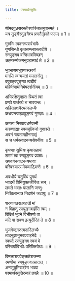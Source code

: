 ```yaml
---
title: परमार्थस्तुतिः

---
```

श्रीमद्गृध्रसरस्तीरपारिजातमुपास्महे ।  
यत्र तुङ्गैरतुङ्गैश्च प्रणतैर्गृह्यते फलम् ॥ 1 ॥

गुरुभिः त्वदनन्यसर्वभावैः  
गुणसिन्धौ कृतसम्प्लवस्त्वदीये ।  
रणपुङ्गव वन्दिभावमिच्छन्  
अहमस्म्येकमनुग्रहास्पदं ते ॥ 2 ॥

भुवनाश्रयभूषणास्त्रवर्गं  
मनसि त्वन्मयतां ममातनोतु ।  
वपुराहवपुङ्गव त्वदीयं  
महिषीणामनिमेषदर्शनीयम् ॥ 3 ॥

अभिरक्षितुमग्रतः स्थितं त्वां  
प्रणवे पार्थरथे च भावयन्तः ।  
अहितप्रशमैरयत्नलभ्यैः  
कथयन्त्याहवपुङ्गवं गुणज्ञाः ॥ 4 ॥

कमला निरपायधर्मपत्नी  
करुणाद्याः स्वयमृत्विजो गुणास्ते ।  
अवनं श्रयतामहीनमाद्यं  
स च धर्मस्त्वदनन्यसेवनीयः ॥ 5 ॥

कृपणाः सुधियः कृपासहायं  
शरणं त्वां रणपुङ्गव प्रपन्नाः ।  
अपवर्गनयादनन्यभावाः  
वरिवस्यारसमेकमाद्रियन्ते ॥ 6 ॥

अवधीर्य चतुर्विधं पुमर्थं  
भवदर्थे विनियुक्तजीवितः सन् ।  
लभते भवतः फलानि जन्तुः  
निखिलान्यत्र निदर्शनं जटायुः ॥ 7 ॥

शरणागतरक्षणव्रती मां  
न विहातुं रणपुङ्गवार्हसि त्वम् ।  
विदितं भुवने विभीषणो वा  
यदि वा रावण इत्युदीरितं ते ॥ 8 ॥

भुजगेन्द्रगरुत्मदादिलभ्यैः  
त्वदनुज्ञानुभवप्रवाहभेदैः ।  
स्वपदे रणपुङ्गव स्वयं मे  
परिचर्याविभवैः परिष्क्रियेथाः ॥ 9 ॥

विमलाशयवेङ्कटेशजन्मा  
रमणीया रणपुङ्गवप्रसादात् ।  
अनसूयुभिरादरेण भाव्या  
परमार्थस्तुतिरन्वहं प्रपन्नैः ॥ 10 ॥